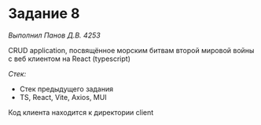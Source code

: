# Задание 8

_Выполнил Панов Д.В. 4253_

CRUD application, посвящённое морским битвам второй мировой войны с веб клиентом на React (typescript)

_Стек:_
- Стек предыдущего задания
- TS, React, Vite, Axios, MUI

Код клиента находится к директории client
